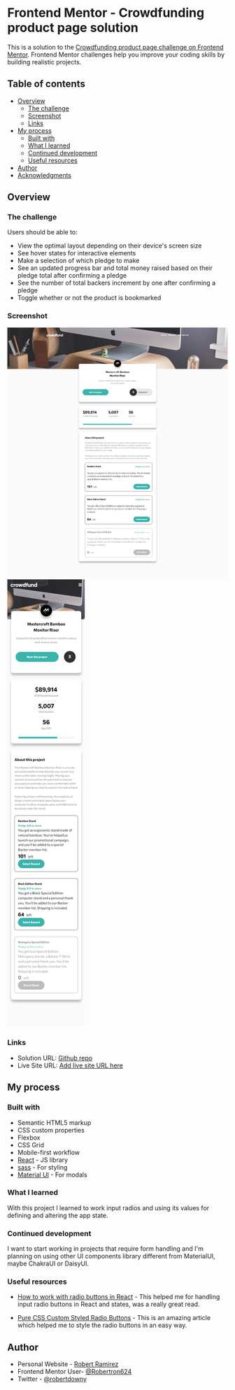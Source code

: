 # Frontend Mentor - Crowdfunding product page solution

This is a solution to the [Crowdfunding product page challenge on Frontend Mentor](https://www.frontendmentor.io/challenges/crowdfunding-product-page-7uvcZe7ZR). Frontend Mentor challenges help you improve your coding skills by building realistic projects. 

## Table of contents

- [Overview](#overview)
  - [The challenge](#the-challenge)
  - [Screenshot](#screenshot)
  - [Links](#links)
- [My process](#my-process)
  - [Built with](#built-with)
  - [What I learned](#what-i-learned)
  - [Continued development](#continued-development)
  - [Useful resources](#useful-resources)
- [Author](#author)
- [Acknowledgments](#acknowledgments)


## Overview

### The challenge

Users should be able to:

- View the optimal layout depending on their device's screen size
- See hover states for interactive elements
- Make a selection of which pledge to make
- See an updated progress bar and total money raised based on their pledge total after confirming a pledge
- See the number of total backers increment by one after confirming a pledge
- Toggle whether or not the product is bookmarked

### Screenshot

![](./screenshot.png)
![](./screenshot-mobile.png)

### Links

- Solution URL: [Github repo](https://github.com/Robertron624/crowdfunding-product-page)
- Live Site URL: [Add live site URL here](https://your-live-site-url.com)

## My process

### Built with

- Semantic HTML5 markup
- CSS custom properties
- Flexbox
- CSS Grid
- Mobile-first workflow
- [React](https://reactjs.org/) - JS library
- [sass](https://sass-lang.com/) - For styling
- [Material UI](https://material-ui.com/) - For modals

### What I learned

With this project I learned to work input radios and using its values for defining and altering the app state.

### Continued development

I want to start working in projects that require form handling and I'm planning on using other UI components library different from MaterialUI, maybe ChakraUI or DaisyUI.

### Useful resources

- [How to work with radio buttons in React](https://dev.to/collegewap/how-to-work-with-radio-buttons-in-react-3e0o) - This helped me for handling input radio buttons in React and states, was a really great read.

- [Pure CSS Custom Styled Radio Buttons](https://moderncss.dev/pure-css-custom-styled-radio-buttons/) - This is an amazing article which helped me to style the radio buttons in an easy way.

## Author

-   Personal Website - [Robert Ramirez](https://robert-ramirez.netlify.app)
-   Frontend Mentor User- [@Robertron624](https://www.frontendmentor.io/profile/Robertron624)
-   Twitter - [@robertdowny](https://www.twitter.com/robertdowny)
